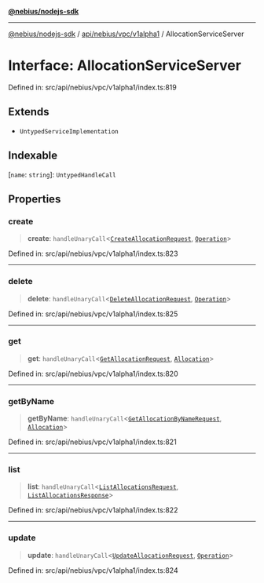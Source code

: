 [**@nebius/nodejs-sdk**](../../../../../README.md)

***

[@nebius/nodejs-sdk](../../../../../README.md) / [api/nebius/vpc/v1alpha1](../README.md) / AllocationServiceServer

# Interface: AllocationServiceServer

Defined in: src/api/nebius/vpc/v1alpha1/index.ts:819

## Extends

- `UntypedServiceImplementation`

## Indexable

\[`name`: `string`\]: `UntypedHandleCall`

## Properties

### create

> **create**: `handleUnaryCall`\<[`CreateAllocationRequest`](CreateAllocationRequest.md), [`Operation`](../../../common/v1alpha1/interfaces/Operation.md)\>

Defined in: src/api/nebius/vpc/v1alpha1/index.ts:823

***

### delete

> **delete**: `handleUnaryCall`\<[`DeleteAllocationRequest`](DeleteAllocationRequest.md), [`Operation`](../../../common/v1alpha1/interfaces/Operation.md)\>

Defined in: src/api/nebius/vpc/v1alpha1/index.ts:825

***

### get

> **get**: `handleUnaryCall`\<[`GetAllocationRequest`](GetAllocationRequest.md), [`Allocation`](Allocation.md)\>

Defined in: src/api/nebius/vpc/v1alpha1/index.ts:820

***

### getByName

> **getByName**: `handleUnaryCall`\<[`GetAllocationByNameRequest`](GetAllocationByNameRequest.md), [`Allocation`](Allocation.md)\>

Defined in: src/api/nebius/vpc/v1alpha1/index.ts:821

***

### list

> **list**: `handleUnaryCall`\<[`ListAllocationsRequest`](ListAllocationsRequest.md), [`ListAllocationsResponse`](ListAllocationsResponse.md)\>

Defined in: src/api/nebius/vpc/v1alpha1/index.ts:822

***

### update

> **update**: `handleUnaryCall`\<[`UpdateAllocationRequest`](UpdateAllocationRequest.md), [`Operation`](../../../common/v1alpha1/interfaces/Operation.md)\>

Defined in: src/api/nebius/vpc/v1alpha1/index.ts:824
